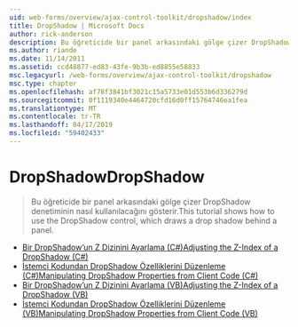 ```yaml
---
uid: web-forms/overview/ajax-control-toolkit/dropshadow/index
title: DropShadow | Microsoft Docs
author: rick-anderson
description: Bu öğreticide bir panel arkasındaki gölge çizer DropShadow denetiminin nasıl kullanılacağını gösterir.
ms.author: riande
ms.date: 11/14/2011
ms.assetid: ccd48877-ed83-43fe-9b3b-ed8855e58833
msc.legacyurl: /web-forms/overview/ajax-control-toolkit/dropshadow
msc.type: chapter
ms.openlocfilehash: af78f3841bf3021c15a5733e01d553b6d336279d
ms.sourcegitcommit: 0f1119340e4464720cfd16d0ff15764746ea1fea
ms.translationtype: MT
ms.contentlocale: tr-TR
ms.lasthandoff: 04/17/2019
ms.locfileid: "59402433"
---
```

# <a name="dropshadow"></a><span data-ttu-id="6489a-103">DropShadow</span><span class="sxs-lookup"><span data-stu-id="6489a-103">DropShadow</span></span>

> <span data-ttu-id="6489a-104">Bu öğreticide bir panel arkasındaki gölge çizer DropShadow denetiminin nasıl kullanılacağını gösterir.</span><span class="sxs-lookup"><span data-stu-id="6489a-104">This tutorial shows how to use the DropShadow control, which draws a drop shadow behind a panel.</span></span>


- [<span data-ttu-id="6489a-105">Bir DropShadow’un Z Dizinini Ayarlama (C#)</span><span class="sxs-lookup"><span data-stu-id="6489a-105">Adjusting the Z-Index of a DropShadow (C#)</span></span>](adjusting-the-z-index-of-a-dropshadow-cs.md)
- [<span data-ttu-id="6489a-106">İstemci Kodundan DropShadow Özelliklerini Düzenleme (C#)</span><span class="sxs-lookup"><span data-stu-id="6489a-106">Manipulating DropShadow Properties from Client Code (C#)</span></span>](manipulating-dropshadow-properties-from-client-code-cs.md)
- [<span data-ttu-id="6489a-107">Bir DropShadow’un Z Dizinini Ayarlama (VB)</span><span class="sxs-lookup"><span data-stu-id="6489a-107">Adjusting the Z-Index of a DropShadow (VB)</span></span>](adjusting-the-z-index-of-a-dropshadow-vb.md)
- [<span data-ttu-id="6489a-108">İstemci Kodundan DropShadow Özelliklerini Düzenleme (VB)</span><span class="sxs-lookup"><span data-stu-id="6489a-108">Manipulating DropShadow Properties from Client Code (VB)</span></span>](manipulating-dropshadow-properties-from-client-code-vb.md)
